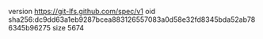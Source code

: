 version https://git-lfs.github.com/spec/v1
oid sha256:dc9dd63a1eb9287bcea883126557083a0d58e32fd8345bda52ab786345b96275
size 5674

